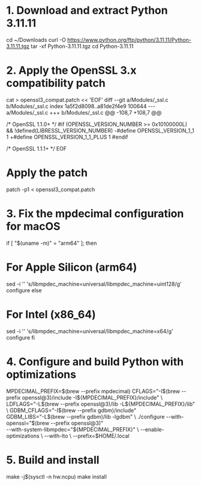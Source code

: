 # 1. Download and extract Python 3.11.11
cd ~/Downloads
curl -O https://www.python.org/ftp/python/3.11.11/Python-3.11.11.tgz
tar -xf Python-3.11.11.tgz
cd Python-3.11.11

# 2. Apply the OpenSSL 3.x compatibility patch
cat > openssl3_compat.patch << 'EOF'
diff --git a/Modules/_ssl.c b/Modules/_ssl.c
index 1a5f2d8098..a81de2f4e9 100644
--- a/Modules/_ssl.c
+++ b/Modules/_ssl.c
@@ -108,7 +108,7 @@
 
 /* OpenSSL 1.1.0+ */
 #if (OPENSSL_VERSION_NUMBER >= 0x10100000L) && !defined(LIBRESSL_VERSION_NUMBER)
-#define OPENSSL_VERSION_1_1 1
+#define OPENSSL_VERSION_1_1_PLUS 1
 #endif
 
 /* OpenSSL 1.1.1+ */
EOF

# Apply the patch
patch -p1 < openssl3_compat.patch

# 3. Fix the mpdecimal configuration for macOS
if [ "$(uname -m)" = "arm64" ]; then
  # For Apple Silicon (arm64)
  sed -i '' 's/libmpdec_machine=universal/libmpdec_machine=uint128/g' configure
else
  # For Intel (x86_64)
  sed -i '' 's/libmpdec_machine=universal/libmpdec_machine=x64/g' configure
fi

# 4. Configure and build Python with optimizations
MPDECIMAL_PREFIX=$(brew --prefix mpdecimal)
CFLAGS="-I$(brew --prefix openssl@3)/include -I${MPDECIMAL_PREFIX}/include" \
LDFLAGS="-L$(brew --prefix openssl@3)/lib -L${MPDECIMAL_PREFIX}/lib" \
GDBM_CFLAGS="-I$(brew --prefix gdbm)/include" \
GDBM_LIBS="-L$(brew --prefix gdbm)/lib -lgdbm" \
./configure --with-openssl="$(brew --prefix openssl@3)" \
            --with-system-libmpdec="${MPDECIMAL_PREFIX}" \
            --enable-optimizations \
            --with-lto \
            --prefix=$HOME/.local

# 5. Build and install
make -j$(sysctl -n hw.ncpu)
make install
